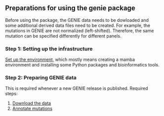 ## Preparations for using the genie package

Before using the package, the GENIE data needs to be dowloaded and some
additional derived data files need to be created. For example, the mutations in
GENIE are not normalized (left-shifted). Therefore, the same mutation can be
specified differently for different panels.

### Step 1: Setting up the infrastructure

[Set up the environment](python_env.md), which mostly means creating a mamba
environment and installing some Python packages and bioinformatics tools.

### Step 2: Preparing GENIE data

This is required whenever a new GENIE release is published. Required steps:

1. [Download the data](download.md)
2. [Annotate mutations](annotate.md)


